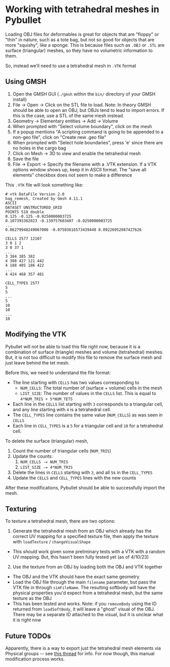 # Working with tetrahedral meshes in Pybullet

Loading OBJ files for deformables is great for objects that are "floppy" or "thin" in nature, such as a tote bag, but not so good for objects that are more "squishy", like a sponge. This is because files such as `.OBJ` or `.STL` are surface (triangular) meshes, so they have no volumetric information to them. 

So, instead we'll need to use a tetrahedral mesh in `.VTK` format

## Using GMSH

1. Open the GMSH GUI (`./gmsh` within the `bin/` directory of your GMSH install)
2. File -> Open -> Click on the STL file to load. Note: In theory GMSH should be able to open an OBJ, but OBJs tend to lead to import errors. If this is the case, use a STL of the same mesh instead.
3. Geometry -> Elementary entities -> Add -> Volume
4. When prompted with "Select volume boundary", click on the mesh
5. If a popup mentions "A scripting command is going to be appended to a non-geo file", click on "Create new .geo file"
6. When prompted with "Select hole boundaries", press 'e' since there are no holes in the cargo bag
7. Click on Mesh -> 3D to view and enable the tetrahedral mesh
8. Save the file
9. File -> Export -> Specify the filename with a .VTK extension. If a VTK options window shows up, keep it in ASCII format. The "save all elements" checkbox does not seem to make a difference

This `.VTK` file will look something like:
```
# vtk DataFile Version 2.0
bag_remesh, Created by Gmsh 4.11.1 
ASCII
DATASET UNSTRUCTURED_GRID
POINTS 518 double
0.125 -0.125 -0.0250000003725
0.107393302023 -0.139757603407 -0.0250000003725
...
0.06279948249067006 -0.07503616573439448 0.09226952087427626

CELLS 2577 12107
3 0 1 2
3 0 37 1
... 
3 384 385 382
4 308 427 121 442
4 188 405 186 422
...
4 424 468 357 481

CELL_TYPES 2577
5
5
...
5
10
10
...
10
```

## Modifying the VTK

Pybullet will not be able to load this file right now, because it is a combination of surface (triangle) meshes and volume (tetrahedral) meshes. But, it is not too difficult to modify this file to remove the surface mesh and just leave behind the tet mesh. 

Before this, we need to understand the file format:
- The line starting with `CELLS` has two values corresponding to
  - `NUM_CELLS`: The total number of (surface + volume) cells in the mesh
  - `LIST_SIZE`: The number of values in the `CELLS` list. This is equal to `4*NUM_TRIS + 5*NUM_TETS`
- Each line in the `CELLS` list starting with `3` corresponds to a triangular cell, and any line starting with `4` is a tetrahedral cell.
- The `CELL_TYPES` line contains the same value (`NUM_CELLS`) as was seen in `CELLS`
- Each line in `CELL_TYPES` is a `5` for a triangular cell and `10` for a tetrahedral cell.


To delete the surface (triangular) mesh, 
1. Count the number of triangular cells (`NUM_TRIS`)
2. Update the counts:
   1. `NUM_CELLS -= NUM_TRIS`
   2. `LIST_SIZE -= 4*NUM_TRIS`
3. Delete the lines in `CELLS` starting with `3`, and all `5`s in the `CELL_TYPES`
4. Update the `CELLS` and `CELL_TYPES` lines with the new counts

After these modifications, Pybullet should be able to successfully import the mesh.

## Texturing

To texture a tetrahedral mesh, there are two options:
1. Generate the tetrahedral mesh from an OBJ which already has the correct UV mapping for a specified texture file, then apply the texture with `loadTexture` / `changeVisualShape`
  -  This *should* work given some preliminary tests with a VTK with a random UV mapping. But, this hasn't been fully tested yet (as of 4/10/23)
2. Use the texture from an OBJ by loading both the OBJ and VTK together
  -  The OBJ and the VTK should have the exact same geometry
  -  Load the OBJ file through the main `filename` parameter, but pass the VTK file in through `simFileName`. The resulting softbody will have the physical properties you'd expect from a tetrahedral mesh, but the same texture as the OBJ
  -  This has been tested and works. Note: if you `removeBody` using the ID returned from `loadSoftBody`, it will leave a "ghost" visual of the OBJ. There may be a separate ID attached to the visual, but it is unclear what it is right now

## Future TODOs
Apparently, there is a way to export just the tetrahedral mesh elements via Physical groups -- see [this thread](http://onelab.info/pipermail/gmsh/2012/007253.html) for info. For now though, this manual modification process works.

